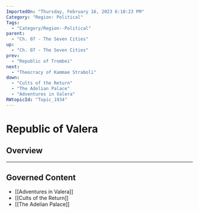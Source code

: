```yaml
---
ImportedOn: "Thursday, February 16, 2023 6:10:23 PM"
Category: "Region: Political"
Tags:
  - "Category/Region--Political"
parent:
  - "Ch. 07 - The Seven Cities"
up:
  - "Ch. 07 - The Seven Cities"
prev:
  - "Republic of Trombei"
next:
  - "Theocracy of Kammae Straboli"
down:
  - "Cults of the Return"
  - "The Adelian Palace"
  - "Adventures in Valera"
RWtopicId: "Topic_1934"
---
```

# Republic of Valera
## Overview
---
## Governed Content
- [[Adventures in Valera]]
- [[Cults of the Return]]
- [[The Adelian Palace]]

